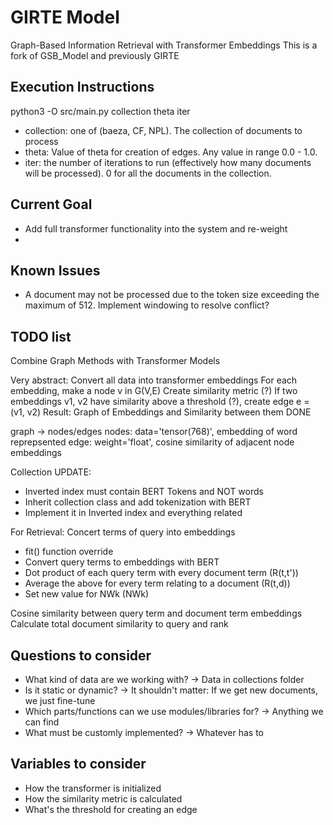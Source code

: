 # GIRTE Model
Graph-Based Information Retrieval with Transformer Embeddings
This is a fork of GSB_Model and previously GIRTE

## Execution Instructions
python3 -O src/main.py collection theta iter
- collection: one of (baeza, CF, NPL). The collection of documents to process
- theta: Value of theta for creation of edges. Any value in range 0.0 - 1.0.
- iter: the number of iterations to run (effectively how many documents will be processed). 0 for all the documents in the collection.

## Current Goal
- Add full transformer functionality into the system and re-weight
-

## Known Issues
- A document may not be processed due to the token size exceeding the maximum of 512. Implement windowing to resolve conflict?

## TODO list

Combine Graph Methods with Transformer Models

Very abstract:
Convert all data into transformer embeddings
For each embedding, make a node v in G(V,E)
Create similarity metric (?)
If two embeddings v1, v2 have similarity above a threshold (?), create edge e = (v1, v2)
Result: Graph of Embeddings and Similarity between them DONE

graph -> nodes/edges
nodes: data='tensor(768)', embedding of word reprepsented
edge: weight='float', cosine similarity of adjacent node embeddings

Collection UPDATE:
- Inverted index must contain BERT Tokens and NOT words
- Inherit collection class and add tokenization with BERT
- Implement it in Inverted index and everything related

For Retrieval:
Concert terms of query into embeddings
- fit() function override
- Convert query terms to embeddings with BERT
- Dot product of each query term with every document term (R(t,t'))
- Average the above for every term relating to a document (R(t,d))
- Set new value for NWk (NWk)

Cosine similarity between query term and document term embeddings
Calculate total document similarity to query and rank



## Questions to consider
- What kind of data are we working with? -> Data in collections folder
- Is it static or dynamic? -> It shouldn't matter: If we get new documents, we just fine-tune
- Which parts/functions can we use modules/libraries for? -> Anything we can find
- What must be customly implemented? -> Whatever has to

## Variables to consider
- How the transformer is initialized 
- How the similarity metric is calculated
- What's the threshold for creating an edge
